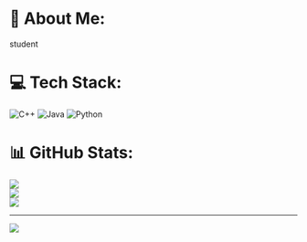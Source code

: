 # 💫 About Me:
student<br>


# 💻 Tech Stack:
![C++](https://img.shields.io/badge/c++-%2300599C.svg?style=flat&logo=c%2B%2B&logoColor=white) ![Java](https://img.shields.io/badge/java-%23ED8B00.svg?style=flat&logo=openjdk&logoColor=white) ![Python](https://img.shields.io/badge/python-3670A0?style=flat&logo=python&logoColor=ffdd54)
# 📊 GitHub Stats:
![](https://github-readme-stats.vercel.app/api?username=kumuda088&theme=dark&hide_border=false&include_all_commits=false&count_private=false)<br/>
![](https://github-readme-streak-stats.herokuapp.com/?user=kumuda088&theme=dark&hide_border=false)<br/>
![](https://github-readme-stats.vercel.app/api/top-langs/?username=kumuda088&theme=dark&hide_border=false&include_all_commits=false&count_private=false&layout=compact)

---
[![](https://visitcount.itsvg.in/api?id=kumuda088&icon=0&color=0)](https://visitcount.itsvg.in)

<!-- Proudly created with GPRM ( https://gprm.itsvg.in ) -->
